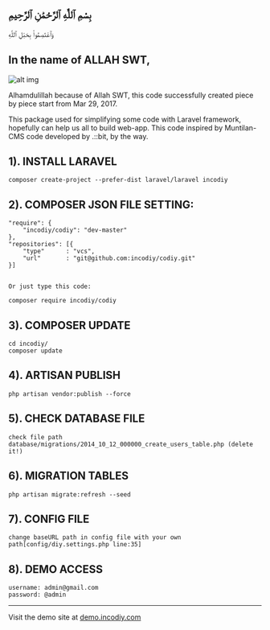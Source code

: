 بِسْمِ ٱللَّٰهِ ٱلرَّحْمَٰنِ ٱلرَّحِيمِ
-----------------------------

وَٱعْتَصِمُوا۟ بِحَبْلِ ٱللَّهِ


In the name of ALLAH SWT,
-----------------------------

![alt img](https://avatars.githubusercontent.com/u/86165096?s=256&v=4)

Alhamdulillah because of Allah SWT, this code successfully created piece by piece start from Mar 29, 2017.

This package used for simplifying some code with Laravel framework, hopefully can help us all to build web-app. This code inspired by Muntilan-CMS code developed by .::bit, by the way.


1). INSTALL LARAVEL
--------------------------------------------------------------------------------
	composer create-project --prefer-dist laravel/laravel incodiy


2). COMPOSER JSON FILE SETTING:
--------------------------------------------------------------------------------
    "require": {
        "incodiy/codiy": "dev-master"
    },
    "repositories": [{
    	"type"      : "vcs",
    	"url"       : "git@github.com:incodiy/codiy.git"
    }]
    
    
    Or just type this code:
    
    composer require incodiy/codiy

3). COMPOSER UPDATE
--------------------------------------------------------------------------------
	cd incodiy/
	composer update


4). ARTISAN PUBLISH
--------------------------------------------------------------------------------
	php artisan vendor:publish --force


5). CHECK DATABASE FILE
--------------------------------------------------------------------------------
	check file path database/migrations/2014_10_12_000000_create_users_table.php (delete it!)


6). MIGRATION TABLES
--------------------------------------------------------------------------------

	php artisan migrate:refresh --seed


7). CONFIG FILE
--------------------------------------------------------------------------------
	change baseURL path in config file with your own path[config/diy.settings.php line:35]


8). DEMO ACCESS
--------------------------------------------------------------------------------
	username: admin@gmail.com
	password: @admin
	
--------------------------------------------------------------------------------
Visit the demo site at [demo.incodiy.com](https://demo.incodiy.com/login)

